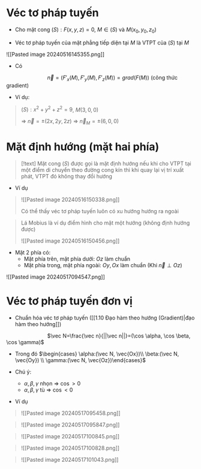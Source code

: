 
# Véc tơ pháp tuyến

- Cho mặt cong $(S):F(x,y,z)=0$, $M\in (S)$ và $M(x_0,y_0,z_0)$ 

- Véc tơ pháp tuyến của mặt phẳng tiếp diện tại $M$ là VTPT của $(S)$ tại $M$ 

![[Pasted image 20240516145355.png]]

- Có

$\hspace{3cm}$$\vec n=(F'_x(M), F'_y(M), F'_z(M))=grad(F(M))$  (công thức gradient)

- Ví dụ:
>$(S):x^2+y^2+z^2=9$, $M(3,0,0)$ 
>
>$\Rightarrow$ $\vec n =\pm(2x,2y,2z)$ $\Rightarrow$ $\vec n_M=\pm(6,0,0)$

# Mặt định hướng (mặt hai phía)

>[!text] 
>Mặt cong $(S)$ được gọi là mặt định hướng nếu khi cho VTPT tại một điểm di chuyển theo đường cong kín thì khi quay lại vị trí xuất phát, VTPT đó không thay đổi hướng

- Ví dụ
>![[Pasted image 20240516150338.png]]
>
>Có thể thấy véc tơ pháp tuyến luôn có xu hướng hướng ra ngoài

>Lá Mobius là ví dụ điểm hình cho mặt một hướng (không định hướng được)
>
>![[Pasted image 20240516150456.png]]

- Mặt 2 phía có:
	- Mặt phía trên, mặt phía dưới: $Oz$ làm chuẩn
	- Mặt phía trong, mặt phía ngoài: $Oy, Ox$ làm chuẩn (Khi $\vec n \perp Oz$)

![[Pasted image 20240517094547.png]]

# Véc tơ pháp tuyến đơn vị

- Chuẩn hóa véc tơ pháp tuyến ([[1.10 Đạo hàm theo hướng (Gradient)|đạo hàm theo hướng]])

$\hspace{3cm}$$\vec N=\frac{\vec n}{||\vec n||}=(\cos \alpha, \cos \beta, \cos \gamma)$

- Trong đó $\begin{cases} \alpha:(\vec N, \vec{Ox})\\ \beta:(\vec N, \vec{Oy}) \\ \gamma:(\vec N, \vec{Oz})\end{cases}$ 

- Chú ý:
	- $\alpha, \beta,\gamma$ nhọn $\Rightarrow$ $\cos > 0$
	- $\alpha, \beta,\gamma$ tù $\Rightarrow$ $\cos < 0$

- Ví dụ
>![[Pasted image 20240517095458.png]]

>![[Pasted image 20240517095847.png]]

>![[Pasted image 20240517100845.png]]

>![[Pasted image 20240517100828.png]]

>![[Pasted image 20240517101043.png]]


